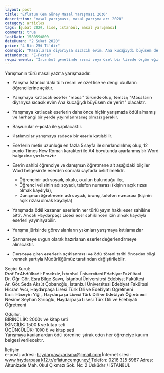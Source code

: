 ```yaml
---
layout: post
title: "Eflatun Cem Güney Masal Yarışması 2020"
description: "masal yarışması, masal yarışmaları 2020"
category: articles
tags: [şubat 2020, lise, istanbul, masal yarışması]
comments: true
lastDate: 1580590800
dateHuman: "2 Şubat 2020"
price: "4 Bin 250 TL'dir"
comTopic: "Masalların diyarıysa sıcacık evim, Ana kucağıydı büyüsem de yerim"
attendance: "E-Posta"
requirements: "İstanbul genelinde resmi veya özel bir lisede örgün eğitim gören öğrenciler"
---
```


Yarışmanın türü masal yazma yarışmasıdır.
- Yarışma İstanbul'daki tüm resmi ve özel lise ve dengi okulların öğrencilerine açıktır.
- Yarışmaya katılacak eserler "masal" türünde olup, teması; "Masalların diyarıysa sıcacık evim Ana kucağıydı büyüsem de yerim" olacaktır.
- Yarışmaya katılacak eserlerin daha önce hiçbir yarışmada ödül almamış ve herhangi bir yerde yayımlanmamış olması gerekir.
- Başvurular e-posta ile yapılacaktır.
- Katılımcılar yarışmaya sadece bir eserle katılabilir.
- Eserlerin metin uzunluğu en fazla 5 sayfa ile sınırlandırılmış olup, 12 punto Times New Roman karakteri ile A4 boyutunda ayarlanmış bir Word belgesine yazılacaktır.  

- Eserin sahibi öğrenciye ve danışman öğretmene ait aşağıdaki bilgiler Word belgesinde eserden sonraki sayfada belirtilmelidir.
    - Öğrencinin adı soyadı, okulu, okulun bulunduğu ilçe,
    - Öğrenci velisinin adı soyadı, telefon numarası (kişinin açık rızası olmak kaydıyla),
    - Danışman öğretmenin adı soyadı, branşı, telefon numarası (kişinin açık rızası olmak kaydıyla)

- Yarışmada ödül kazanan eserlerin her türlü yayın hakkı eser sahibine aittir. Ancak Haydarpaşa Lisesi eser sahibinden izin almak kaydıyla eserleri yayınlayabilir.
- Yarışma jürisinde görev alanların yakınları yarışmaya katılamazlar.
- Şartnameye uygun olarak hazırlanan eserler değerlendirmeye alınacaktır.
- Dereceye giren eserlerin açıklanması ve ödül töreni tarihi önceden bilgi vermek şartıyla Müdürlüğümüz tarafından değiştirilebilir.

Seçici Kurul:  
Prof.Dr.Abdülkadir Emeksiz,  İstanbul Üniversitesi Edebiyat Fakültesi  
Dr. Öğr. Gör. Esra Bilge Savcı, İstanbul Üniversitesi Edebiyat Fakültesi  
Ar. Gör. Seda Aksüt Çobanoğlu, İstanbul Üniversitesi Edebiyat Fakültesi  
Hicran Avcı, Haydarpaşa Lisesi Türk Dili ve Edebiyatı Öğretmeni  
Emir Hüseyin Yiğit, Haydarpaşa Lisesi Türk Dili ve Edebiyatı Öğretmeni  
Nesime Seyhan Sarıoğlu, Haydarpaşa Lisesi Türk Dili ve Edebiyatı Öğretmeni  

Ödüller:  
BİRİNCİLİK: 2000₺  ve kitap seti  
İKİNCİLİK: 1500 ₺  ve kitap seti  
ÜÇÜNCÜLÜK: 1000 ₺  ve kitap seti  
Yarışmaya katılanlardan ödül törenine iştirak eden her öğrenciye katılım belgesi verilecektir.

İletişim:  
e-posta adresi: haydarpasayarisma@gmail.com
İnternet sitesi: www.haydarpasa.k12.tr/eflatuncemguney/
Telefon: 0216 325 5987
Adres: Altunizade Mah. Okul Çıkmazı Sok. No: 2 Üsküdar / İSTANBUL